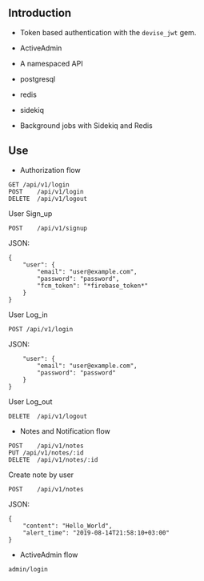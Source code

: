 ## Introduction

* Token based authentication with the `devise_jwt` gem.
* ActiveAdmin
* A namespaced API
* postgresql
* redis
* sidekiq


* Background jobs with Sidekiq and Redis

## Use

* Authorization flow
```
GET	/api/v1/login
POST	/api/v1/login
DELETE	/api/v1/logout
```

User Sign_up
```
POST	/api/v1/signup
```
JSON:
```
{
    "user": {
        "email": "user@example.com",
        "password": "password",
        "fcm_token": "*firebase_token*"
    }
}
```
User Log_in
```
POST /api/v1/login
```
JSON:
```{
    "user": {
        "email": "user@example.com",
        "password": "password"
    }
}
```
User Log_out
```
DELETE	/api/v1/logout
```


* Notes and Notification flow
```
POST	/api/v1/notes
PUT	/api/v1/notes/:id
DELETE	/api/v1/notes/:id
```
Create note by user
```
POST	/api/v1/notes
```
JSON:
```
{
    "content": "Hello_World",
    "alert_time": "2019-08-14T21:58:10+03:00"
}
```

* ActiveAdmin flow
```
admin/login
```